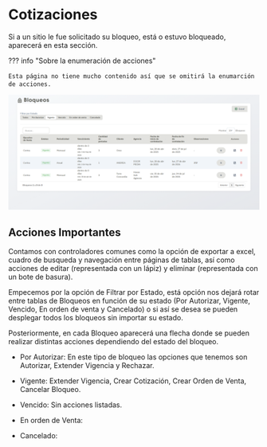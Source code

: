 # Cotizaciones

Si a un sitio le fue solicitado su bloqueo, está o estuvo bloqueado, aparecerá en esta sección.

??? info "Sobre la enumeración de acciones"

    Esta página no tiene mucho contenido así que se omitirá la enumarción de acciones.


![bloqueos](../assets/bloqueos.png)

## Acciones Importantes

Contamos con controladores comunes como la opción de exportar a excel, cuadro de busqueda y navegación entre páginas de tablas, así como acciones de editar (representada con un lápiz) y eliminar (representada con un bote de basura).

Empecemos por la opción de Filtrar por Estado, está opción nos dejará rotar entre tablas de Bloqueos en función de su estado (Por Autorizar, Vigente, Vencido, En orden de venta y Cancelado) o si así se desea se pueden desplegar todos los bloqueos sin importar su estado.

Posteriormente, en cada Bloqueo aparecerá una flecha donde se pueden realizar distintas acciones dependiendo del estado del bloqueo.

- Por Autorizar: En este tipo de bloqueo las opciones que tenemos son Autorizar, Extender Vigencia y Rechazar.

- Vigente: Extender Vigencia, Crear Cotización, Crear Orden de Venta, Cancelar Bloqueo.

- Vencido: Sin acciones listadas.

- En orden de Venta: 

- Cancelado: 







